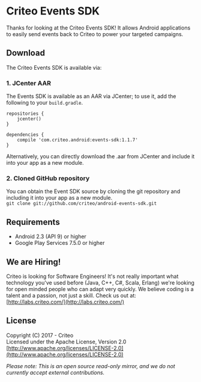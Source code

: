 # Criteo Events SDK

Thanks for looking at the Criteo Events SDK! It allows Android applications to easily send events
back to Criteo to power your targeted campaigns.

## Download

The Criteo Events SDK is available via:

### 1. JCenter AAR

The Events SDK is available as an AAR via JCenter; to use it, add the following to your `build.gradle`.

```
repositories {
    jcenter()
}

dependencies {
    compile 'com.criteo.android:events-sdk:1.1.7'
}
```

Alternatively, you can directly download the .aar from JCenter and include it into your app as a new module.

### 2. Cloned GitHub repository

You can obtain the Event SDK source by cloning the git repository and including it into your app as a new module.  
`git clone git://github.com/criteo/android-events-sdk.git`

## Requirements

- Android 2.3 (API 9) or higher
- Google Play Services 7.5.0 or higher

## We are Hiring!

Criteo is looking for Software Engineers! It's not really important what technology
you've used before (Java, C++, C#, Scala, Erlang) we're looking for open minded people who can adapt
very quickly. We believe coding is a talent and a passion, not just a skill. Check us out at: [http://labs.criteo.com/](http://labs.criteo.com/)

## License

Copyright (C) 2017 - Criteo  
Licensed under the Apache License, Version 2.0  
[http://www.apache.org/licenses/LICENSE-2.0](http://www.apache.org/licenses/LICENSE-2.0)

*Please note: This is an open source read-only mirror, and we do not currently accept external contributions.*
